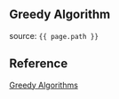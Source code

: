 ## Greedy Algorithm
source: `{{ page.path }}`

## Reference
[Greedy Algorithms](https://brilliant.org/wiki/greedy-algorithm/)  
